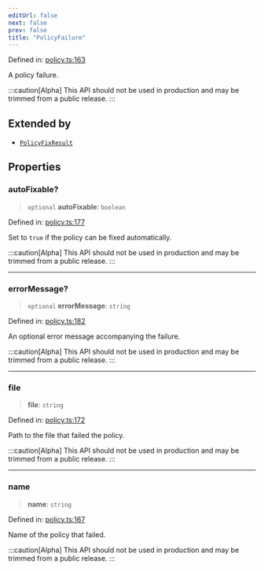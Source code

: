 ```yaml
---
editUrl: false
next: false
prev: false
title: "PolicyFailure"
---
```


Defined in: [policy.ts:163](https://github.com/tylerbutler/tools-monorepo/blob/main/packages/repopo/src/policy.ts#L163)

A policy failure.

:::caution[Alpha]
This API should not be used in production and may be trimmed from a public release.
:::

## Extended by

- [`PolicyFixResult`](/api/interfaces/policyfixresult/)

## Properties

### autoFixable?

> `optional` **autoFixable**: `boolean`

Defined in: [policy.ts:177](https://github.com/tylerbutler/tools-monorepo/blob/main/packages/repopo/src/policy.ts#L177)

Set to `true` if the policy can be fixed automatically.

:::caution[Alpha]
This API should not be used in production and may be trimmed from a public release.
:::

***

### errorMessage?

> `optional` **errorMessage**: `string`

Defined in: [policy.ts:182](https://github.com/tylerbutler/tools-monorepo/blob/main/packages/repopo/src/policy.ts#L182)

An optional error message accompanying the failure.

:::caution[Alpha]
This API should not be used in production and may be trimmed from a public release.
:::

***

### file

> **file**: `string`

Defined in: [policy.ts:172](https://github.com/tylerbutler/tools-monorepo/blob/main/packages/repopo/src/policy.ts#L172)

Path to the file that failed the policy.

:::caution[Alpha]
This API should not be used in production and may be trimmed from a public release.
:::

***

### name

> **name**: `string`

Defined in: [policy.ts:167](https://github.com/tylerbutler/tools-monorepo/blob/main/packages/repopo/src/policy.ts#L167)

Name of the policy that failed.

:::caution[Alpha]
This API should not be used in production and may be trimmed from a public release.
:::
